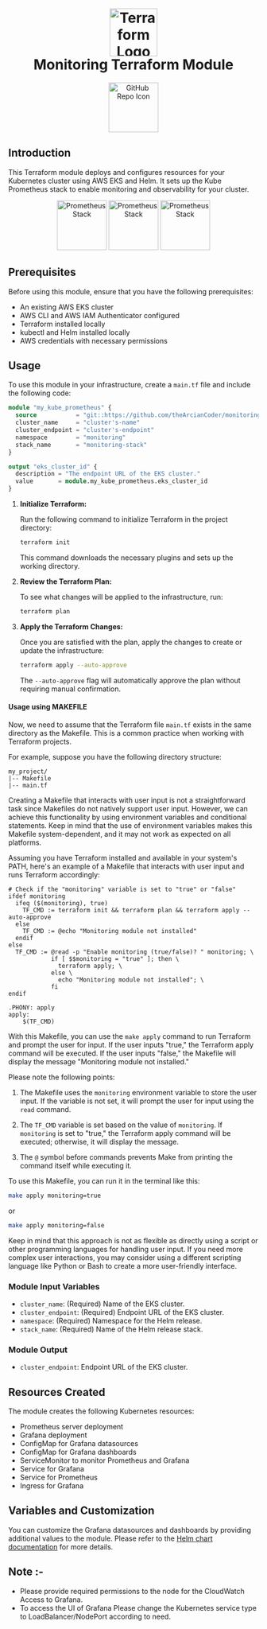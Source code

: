 <h1 align="center">
  <img src="https://img.icons8.com/external-soft-fill-juicy-fish/60/external-terraform-space-exploration-soft-fill-soft-fill-juicy-fish.png" alt="Terraform Logo" width="96"> 
  <br>
  Monitoring Terraform Module
</h1>

<p align="center">
  <a href="https://github.com/theArcianCoder/monitoring-module">
    <img src="https://img.icons8.com/bubbles/50/github.png" alt="GitHub Repo Icon" width="100">
  </a>
</p>

## Introduction

This Terraform module deploys and configures resources for your Kubernetes cluster using AWS EKS and Helm. It sets up the Kube Prometheus stack to enable monitoring and observability for your cluster.

<p align="center">
  <img src="https://img.icons8.com/color/48/prometheus-app.png" alt="Prometheus Stack" width="100">
  <img src="https://img.icons8.com/color/48/kubernetes.png" alt="Prometheus Stack" width="100">
  <img src="https://img.icons8.com/fluency/48/grafana.png" alt="Prometheus Stack" width="100">
  
</p>

## Prerequisites

Before using this module, ensure that you have the following prerequisites:

- An existing AWS EKS cluster
- AWS CLI and AWS IAM Authenticator configured
- Terraform installed locally
- kubectl and Helm installed locally
- AWS credentials with necessary permissions

## Usage

To use this module in your infrastructure, create a `main.tf` file and include the following code:

```terraform
module "my_kube_prometheus" {
  source           = "git::https://github.com/theArcianCoder/monitoring-module.git"
  cluster_name     = "cluster's-name"
  cluster_endpoint = "cluster's-endpoint"
  namespace        = "monitoring"
  stack_name       = "monitoring-stack"
}

output "eks_cluster_id" {
  description = "The endpoint URL of the EKS cluster."
  value       = module.my_kube_prometheus.eks_cluster_id
}

```
   1. **Initialize Terraform:**

      Run the following command to initialize Terraform in the project directory:

      ```bash
      terraform init
      ```

      This command downloads the necessary plugins and sets up the working directory.

   2. **Review the Terraform Plan:**

      To see what changes will be applied to the infrastructure, run:

      ```bash
      terraform plan
      ```

   3. **Apply the Terraform Changes:**

      Once you are satisfied with the plan, apply the changes to create or update the infrastructure:

      ```bash
      terraform apply --auto-approve
      ```

      The `--auto-approve` flag will automatically approve the plan without requiring manual confirmation.

#### Usage using MAKEFILE
Now, we need to assume that the Terraform file `main.tf` exists in the same directory as the Makefile. This is a common practice when working with Terraform projects.

For example, suppose you have the following directory structure:

```
my_project/
|-- Makefile
|-- main.tf
```
Creating a Makefile that interacts with user input is not a straightforward task since Makefiles do not natively support user input. However, we can achieve this functionality by using environment variables and conditional statements. Keep in mind that the use of environment variables makes this Makefile system-dependent, and it may not work as expected on all platforms.

Assuming you have Terraform installed and available in your system's PATH, here's an example of a Makefile that interacts with user input and runs Terraform accordingly:

```make
# Check if the "monitoring" variable is set to "true" or "false"
ifdef monitoring
  ifeq ($(monitoring), true)
    TF_CMD := terraform init && terraform plan && terraform apply --auto-approve
  else
    TF_CMD := @echo "Monitoring module not installed"
  endif
else
  TF_CMD := @read -p "Enable monitoring (true/false)? " monitoring; \
            if [ $$monitoring = "true" ]; then \
              terraform apply; \
            else \
              echo "Monitoring module not installed"; \
            fi
endif

.PHONY: apply
apply:
	$(TF_CMD)

```

With this Makefile, you can use the `make apply` command to run Terraform and prompt the user for input. If the user inputs "true," the Terraform apply command will be executed. If the user inputs "false," the Makefile will display the message "Monitoring module not installed."

Please note the following points:

1. The Makefile uses the `monitoring` environment variable to store the user input. If the variable is not set, it will prompt the user for input using the `read` command.

2. The `TF_CMD` variable is set based on the value of `monitoring`. If `monitoring` is set to "true," the Terraform apply command will be executed; otherwise, it will display the message.

3. The `@` symbol before commands prevents Make from printing the command itself while executing it.

To use this Makefile, you can run it in the terminal like this:

```bash
make apply monitoring=true
```

or

```bash
make apply monitoring=false
```

Keep in mind that this approach is not as flexible as directly using a script or other programming languages for handling user input. If you need more complex user interactions, you may consider using a different scripting language like Python or Bash to create a more user-friendly interface.
### Module Input Variables

- `cluster_name`: (Required) Name of the EKS cluster.
- `cluster_endpoint`: (Required) Endpoint URL of the EKS cluster.
- `namespace`: (Required) Namespace for the Helm release.
- `stack_name`: (Required) Name of the Helm release stack.

### Module Output
- `cluster_endpoint`: Endpoint URL of the EKS cluster.

## Resources Created
The module creates the following Kubernetes resources:
- Prometheus server deployment
- Grafana deployment
- ConfigMap for Grafana datasources
- ConfigMap for Grafana dashboards
- ServiceMonitor to monitor Prometheus and Grafana
- Service for Grafana
- Service for Prometheus 
- Ingress for Grafana
## Variables and Customization
You can customize the Grafana datasources and dashboards by providing additional values to the module. Please refer to the [Helm chart documentation](https://github.com/theArcianCoder/monitoring-setup) for more details.
## Note :-
- Please provide required permissions to the node  for the CloudWatch Access to Grafana.
- To access the UI of Grafana Please change the Kubernetes service type to LoadBalancer/NodePort according to need.
